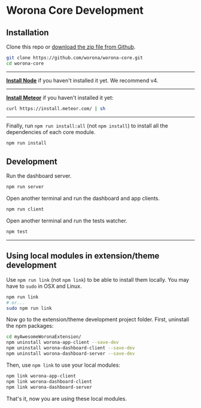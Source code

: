 # Worona Core Development

## Installation

Clone this repo or [download the zip file from Github](https://github.com/worona/worona-core/archive/master.zip).

```bash
git clone https://github.com/worona/worona-core.git
cd worona-core
```

----

[**Install Node**](https://nodejs.org/en/) if you haven't installed it yet. We recommend v4.

----

[**Install Meteor**](https://www.meteor.com/install) if you haven't installed it yet:

```bash
curl https://install.meteor.com/ | sh
```

----

Finally, run `npm run install:all` (not `npm install`) to install all the dependencies of each core module.

```bash
npm run install
```

## Development

Run the dashboard server.

```bash
npm run server
```

Open another terminal and run the dashboard and app clients.

```bash
npm run client
```

Open another terminal and run the tests watcher.

```bash
npm test
```

---

## Using local modules in extension/theme development

Use `npm run link` (not `npm link`) to be able to install them locally. You may have to `sudo` in OSX and Linux.

```bash
npm run link
# or...
sudo npm run link
```

Now go to the extension/theme development project folder. First, uninstall the npm packages:

```bash
cd myAwesomeWoronaExtension/
npm uninstall worona-app-client --save-dev
npm uninstall worona-dashboard-client --save-dev
npm uninstall worona-dashboard-server --save-dev
```

Then, use `npm link` to use your local modules:

```bash
npm link worona-app-client
npm link worona-dashboard-client
npm link worona-dashboard-server
```

That's it, now you are using these local modules.
